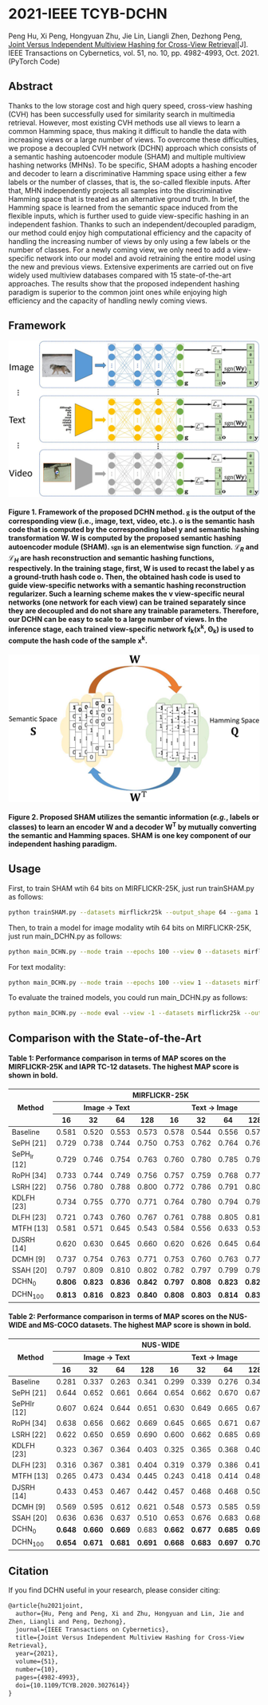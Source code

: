 # 2021-IEEE TCYB-DCHN
Peng Hu, Xi Peng, Hongyuan Zhu, Jie Lin, Liangli Zhen, Dezhong Peng, [Joint Versus Independent Multiview Hashing for Cross-View Retrieval](http://doi.org/10.1109/TCYB.2020.3027614)[J]. IEEE Transactions on Cybernetics, vol. 51, no. 10, pp. 4982-4993, Oct. 2021. (PyTorch Code)

## Abstract
Thanks to the low storage cost and high query speed, cross-view hashing (CVH) has been successfully used for similarity search in multimedia retrieval. However, most existing CVH methods use all views to learn a common Hamming space, thus making it difficult to handle the data with increasing views or a large number of views. To overcome these difficulties, we propose a decoupled CVH network (DCHN) approach which consists of a semantic hashing autoencoder module (SHAM) and multiple multiview hashing networks (MHNs). To be specific, SHAM adopts a hashing encoder and decoder to learn a discriminative Hamming space using either a few labels or the number of classes, that is, the so-called flexible inputs. After that, MHN independently projects all samples into the discriminative Hamming space that is treated as an alternative ground truth. In brief, the Hamming space is learned from the semantic space induced from the flexible inputs, which is further used to guide view-specific hashing in an independent fashion. Thanks to such an independent/decoupled paradigm, our method could enjoy high computational efficiency and the capacity of handling the increasing number of views by only using a few labels or the number of classes. For a newly coming view, we only need to add a view-specific network into our model and avoid retraining the entire model using the new and previous views. Extensive experiments are carried out on five widely used multiview databases compared with 15 state-of-the-art approaches. The results show that the proposed independent hashing paradigm is superior to the common joint ones while enjoying high efficiency and the capacity of handling newly coming views.

## Framework
![DCHN](paper/DCHN.jpg)
<h4>Figure 1. Framework of the proposed DCHN method. <font face="times" style="font-weight: bold;">g</font> is the output of the corresponding view (i.e., image, text, video, etc.). <b>o</b> is the semantic hash code that is computed by the corresponding label <b>y</b> and semantic hashing transformation <b>W</b>. <b>W</b> is computed by the proposed semantic hashing autoencoder module (SHAM). <font face="times" style="font-weight: bold;">sgn</font> is an elementwise sign function. &Lscr;<sub><i>R</i></sub> and &Lscr;<sub><i>H</i></sub> are hash reconstruction and semantic hashing functions, respectively. In the training stage, first, <b>W</b> is used to recast the label <b>y</b> as a ground-truth hash code <b>o</b>. Then, the obtained hash code is used to guide view-specific networks with a semantic hashing reconstruction regularizer. Such a learning scheme makes the v view-specific neural networks (one network for each view) can be trained separately since they are decoupled and do not share any trainable parameters. Therefore, our DCHN can be easy to scale to a large number of views. In the inference stage, each trained view-specific network f<sub>k</sub>(<b>x</b><sup>k</sup>, &Theta;<sub>k</sub>) is used to compute the hash code of the sample <b>x</b><sup>k</sup>.</h4>

![SHAM](paper/SHAM.jpg)
<h4>Figure 2. Proposed SHAM utilizes the semantic information (<i>e.g.</i>, labels or classes) to learn an encoder <b>W</b> and a decoder <b>W</b><sup>T</sup> by mutually converting the semantic and Hamming spaces. SHAM is one key component of our independent hashing paradigm.</h4>


## Usage
First, to train SHAM wtih 64 bits on MIRFLICKR-25K, just run trainSHAM.py as follows:
```bash
python trainSHAM.py --datasets mirflickr25k --output_shape 64 --gama 1 --available_num 100
```

Then, to train a model for image modality wtih 64 bits on MIRFLICKR-25K, just run main_DCHN.py as follows:
```bash
python main_DCHN.py --mode train --epochs 100 --view 0 --datasets mirflickr25k --output_shape 64 --alpha 0.02 --gama 1 --available_num 100 --gpu_id 0
```
For text modality:
```bash
python main_DCHN.py --mode train --epochs 100 --view 1 --datasets mirflickr25k --output_shape 64 --alpha 0.02 --gama 1 --available_num 100 --gpu_id 1
```

To evaluate the trained models, you could run main_DCHN.py as follows:
```bash
python main_DCHN.py --mode eval --view -1 --datasets mirflickr25k --output_shape 64 --alpha 0.02 --gama 1 --available_num 100 --num_workers 0
```

## Comparison with the State-of-the-Art
<table>
<thead>
  <h4>Table 1: Performance comparison in terms of MAP scores on the MIRFLICKR-25K and IAPR TC-12 datasets. The highest MAP score is shown in <b>bold</b>.</h4>
  <tr>
    <th class="tg-0lax" rowspan="3">&nbsp;&nbsp;&nbsp;Method&nbsp;&nbsp;&nbsp;</th>
    <th class="tg-baqh" colspan="8">MIRFLICKR-25K</th>
    <th class="tg-baqh" colspan="8">IAPR TC-12</th>
  </tr>
  <tr>
    <th class="tg-baqh" colspan="4">Image → Text</th>
    <th class="tg-baqh" colspan="4">Text → Image</th>
    <th class="tg-baqh" colspan="4">Image → Text</th>
    <th class="tg-baqh" colspan="4">Text → Image</th>
  </tr>
  <tr>
    <th class="tg-0lax">16</th>
    <th class="tg-0lax">32</th>
    <th class="tg-0lax">64</th>
    <th class="tg-0lax">128</th>
    <th class="tg-0lax">16</th>
    <th class="tg-0lax">32</th>
    <th class="tg-0lax">64</th>
    <th class="tg-0lax">128</th>
    <th class="tg-0lax">16</th>
    <th class="tg-0lax">32</th>
    <th class="tg-0lax">64</th>
    <th class="tg-0lax">128</th>
    <th class="tg-0lax">16</th>
    <th class="tg-0lax">32</th>
    <th class="tg-0lax">64</th>
    <th class="tg-0lax">128</th>
  </tr>
</thead>
<tbody>
  <tr>
    <td class="tg-0lax">Baseline</td>
    <td class="tg-0lax">0.581</td>
    <td class="tg-0lax">0.520</td>
    <td class="tg-0lax">0.553</td>
    <td class="tg-0lax">0.573</td>
    <td class="tg-0lax">0.578</td>
    <td class="tg-0lax">0.544</td>
    <td class="tg-0lax">0.556</td>
    <td class="tg-0lax">0.579</td>
    <td class="tg-0lax">0.329</td>
    <td class="tg-0lax">0.292</td>
    <td class="tg-0lax">0.309</td>
    <td class="tg-0lax">0.298</td>
    <td class="tg-0lax">0.332</td>
    <td class="tg-0lax">0.295</td>
    <td class="tg-0lax">0.311</td>
    <td class="tg-0lax">0.304</td>
  </tr>
  <tr>
    <td class="tg-0lax">SePH [21]</td>
    <td class="tg-0lax">0.729</td>
    <td class="tg-0lax">0.738</td>
    <td class="tg-0lax">0.744</td>
    <td class="tg-0lax">0.750</td>
    <td class="tg-0lax">0.753</td>
    <td class="tg-0lax">0.762</td>
    <td class="tg-0lax">0.764</td>
    <td class="tg-0lax">0.769</td>
    <td class="tg-0lax">0.467</td>
    <td class="tg-0lax">0.476</td>
    <td class="tg-0lax">0.486</td>
    <td class="tg-0lax">0.493</td>
    <td class="tg-0lax">0.463</td>
    <td class="tg-0lax">0.475</td>
    <td class="tg-0lax">0.485</td>
    <td class="tg-0lax">0.492</td>
  </tr>
  <tr>
    <td class="tg-0lax">SePH<sub>lr</sub> [12]</td>
    <td class="tg-0lax">0.729</td>
    <td class="tg-0lax">0.746</td>
    <td class="tg-0lax">0.754</td>
    <td class="tg-0lax">0.763</td>
    <td class="tg-0lax">0.760</td>
    <td class="tg-0lax">0.780</td>
    <td class="tg-0lax">0.785</td>
    <td class="tg-0lax">0.793</td>
    <td class="tg-0lax">0.410</td>
    <td class="tg-0lax">0.434</td>
    <td class="tg-0lax">0.448</td>
    <td class="tg-0lax">0.463</td>
    <td class="tg-0lax">0.461</td>
    <td class="tg-0lax">0.495</td>
    <td class="tg-0lax">0.515</td>
    <td class="tg-0lax">0.525</td>
  </tr>
  <tr>
    <td class="tg-0lax">RoPH [34]</td>
    <td class="tg-0lax">0.733</td>
    <td class="tg-0lax">0.744</td>
    <td class="tg-0lax">0.749</td>
    <td class="tg-0lax">0.756</td>
    <td class="tg-0lax">0.757</td>
    <td class="tg-0lax">0.759</td>
    <td class="tg-0lax">0.768</td>
    <td class="tg-0lax">0.771</td>
    <td class="tg-0lax">0.457</td>
    <td class="tg-0lax">0.481</td>
    <td class="tg-0lax">0.493</td>
    <td class="tg-0lax">0.500</td>
    <td class="tg-0lax">0.451</td>
    <td class="tg-0lax">0.478</td>
    <td class="tg-0lax">0.488</td>
    <td class="tg-0lax">0.495</td>
  </tr>
  <tr>
    <td class="tg-0lax">LSRH [22]</td>
    <td class="tg-0lax">0.756</td>
    <td class="tg-0lax">0.780</td>
    <td class="tg-0lax">0.788</td>
    <td class="tg-0lax">0.800</td>
    <td class="tg-0lax">0.772</td>
    <td class="tg-0lax">0.786</td>
    <td class="tg-0lax">0.791</td>
    <td class="tg-0lax">0.802</td>
    <td class="tg-0lax">0.474</td>
    <td class="tg-0lax">0.490</td>
    <td class="tg-0lax">0.512</td>
    <td class="tg-0lax">0.522</td>
    <td class="tg-0lax">0.474</td>
    <td class="tg-0lax">0.492</td>
    <td class="tg-0lax">0.511</td>
    <td class="tg-0lax">0.526</td>
  </tr>
  <tr>
    <td class="tg-0lax">KDLFH [23]</td>
    <td class="tg-0lax">0.734</td>
    <td class="tg-0lax">0.755</td>
    <td class="tg-0lax">0.770</td>
    <td class="tg-0lax">0.771</td>
    <td class="tg-0lax">0.764</td>
    <td class="tg-0lax">0.780</td>
    <td class="tg-0lax">0.794</td>
    <td class="tg-0lax">0.797</td>
    <td class="tg-0lax">0.306</td>
    <td class="tg-0lax">0.314</td>
    <td class="tg-0lax">0.351</td>
    <td class="tg-0lax">0.357</td>
    <td class="tg-0lax">0.307</td>
    <td class="tg-0lax">0.315</td>
    <td class="tg-0lax">0.350</td>
    <td class="tg-0lax">0.356</td>
  </tr>
  <tr>
    <td class="tg-0lax">DLFH [23]</td>
    <td class="tg-0lax">0.721</td>
    <td class="tg-0lax">0.743</td>
    <td class="tg-0lax">0.760</td>
    <td class="tg-0lax">0.767</td>
    <td class="tg-0lax">0.761</td>
    <td class="tg-0lax">0.788</td>
    <td class="tg-0lax">0.805</td>
    <td class="tg-0lax">0.810</td>
    <td class="tg-0lax">0.306</td>
    <td class="tg-0lax">0.314</td>
    <td class="tg-0lax">0.326</td>
    <td class="tg-0lax">0.340</td>
    <td class="tg-0lax">0.305</td>
    <td class="tg-0lax">0.315</td>
    <td class="tg-0lax">0.333</td>
    <td class="tg-0lax">0.353</td>
  </tr>
  <tr>
    <td class="tg-0lax">MTFH [13]</td>
    <td class="tg-0lax">0.581</td>
    <td class="tg-0lax">0.571</td>
    <td class="tg-0lax">0.645</td>
    <td class="tg-0lax">0.543</td>
    <td class="tg-0lax">0.584</td>
    <td class="tg-0lax">0.556</td>
    <td class="tg-0lax">0.633</td>
    <td class="tg-0lax">0.531</td>
    <td class="tg-0lax">0.303</td>
    <td class="tg-0lax">0.303</td>
    <td class="tg-0lax">0.307</td>
    <td class="tg-0lax">0.300</td>
    <td class="tg-0lax">0.303</td>
    <td class="tg-0lax">0.303</td>
    <td class="tg-0lax">0.308</td>
    <td class="tg-0lax">0.302</td>
  </tr>
  <tr>
    <td class="tg-0lax">DJSRH [14]</td>
    <td class="tg-0lax">0.620</td>
    <td class="tg-0lax">0.630</td>
    <td class="tg-0lax">0.645</td>
    <td class="tg-0lax">0.660</td>
    <td class="tg-0lax">0.620</td>
    <td class="tg-0lax">0.626</td>
    <td class="tg-0lax">0.645</td>
    <td class="tg-0lax">0.649</td>
    <td class="tg-0lax">0.368</td>
    <td class="tg-0lax">0.396</td>
    <td class="tg-0lax">0.419</td>
    <td class="tg-0lax">0.439</td>
    <td class="tg-0lax">0.370</td>
    <td class="tg-0lax">0.400</td>
    <td class="tg-0lax">0.423</td>
    <td class="tg-0lax">0.437</td>
  </tr>
  <tr>
    <td class="tg-0lax">DCMH [9]</td>
    <td class="tg-0lax">0.737</td>
    <td class="tg-0lax">0.754</td>
    <td class="tg-0lax">0.763</td>
    <td class="tg-0lax">0.771</td>
    <td class="tg-0lax">0.753</td>
    <td class="tg-0lax">0.760</td>
    <td class="tg-0lax">0.763</td>
    <td class="tg-0lax">0.770</td>
    <td class="tg-0lax">0.423</td>
    <td class="tg-0lax">0.439</td>
    <td class="tg-0lax">0.456</td>
    <td class="tg-0lax">0.463</td>
    <td class="tg-0lax">0.449</td>
    <td class="tg-0lax">0.464</td>
    <td class="tg-0lax">0.476</td>
    <td class="tg-0lax">0.481</td>
  </tr>
  <tr>
    <td class="tg-0lax">SSAH [20]</td>
    <td class="tg-0lax">0.797</td>
    <td class="tg-0lax">0.809</td>
    <td class="tg-0lax">0.810</td>
    <td class="tg-0lax">0.802</td>
    <td class="tg-0lax">0.782</td>
    <td class="tg-0lax">0.797</td>
    <td class="tg-0lax">0.799</td>
    <td class="tg-0lax">0.790</td>
    <td class="tg-0lax">0.501</td>
    <td class="tg-0lax">0.503</td>
    <td class="tg-0lax">0.496</td>
    <td class="tg-0lax">0.479</td>
    <td class="tg-0lax">0.504</td>
    <td class="tg-0lax">0.530</td>
    <td class="tg-0lax">0.554</td>
    <td class="tg-0lax">0.565</td>
  </tr>
  <tr>
    <td class="tg-0lax">DCHN<sub>0</sub></td>
    <td class="tg-1wig"><b>0.806</b></td>
    <td class="tg-1wig"><b>0.823</td>
    <td class="tg-1wig"><b>0.836</td>
    <td class="tg-1wig"><b>0.842</td>
    <td class="tg-1wig"><b>0.797</td>
    <td class="tg-1wig"><b>0.808</td>
    <td class="tg-1wig"><b>0.823</td>
    <td class="tg-1wig"><b>0.827</td>
    <td class="tg-0lax">0.487</td>
    <td class="tg-0lax">0.492</td>
    <td class="tg-0lax"><b>0.550</td>
    <td class="tg-1wig"><b>0.573</td>
    <td class="tg-1wig">0.481</td>
    <td class="tg-0lax">0.488</td>
    <td class="tg-0lax">0.543</td>
    <td class="tg-1wig"><b>0.567</td>
  </tr>
  <tr>
    <td class="tg-0lax">DCHN<sub>100</sub></td>
    <td class="tg-1wig"><b>0.813</td>
    <td class="tg-1wig"><b>0.816</td>
    <td class="tg-1wig"><b>0.823</td>
    <td class="tg-1wig"><b>0.840</td>
    <td class="tg-1wig"><b>0.808</td>
    <td class="tg-1wig"><b>0.803</td>
    <td class="tg-1wig"><b>0.814</td>
    <td class="tg-1wig"><b>0.830</td>
    <td class="tg-1wig"><b>0.533</td>
    <td class="tg-1wig"><b>0.558</td>
    <td class="tg-1wig"><b>0.582</td>
    <td class="tg-1wig"><b>0.596</td>
    <td class="tg-1wig"><b>0.527</td>
    <td class="tg-1wig"><b>0.557</td>
    <td class="tg-1wig"><b>0.582</td>
    <td class="tg-1wig"><b>0.595</td>
  </tr>
</tbody>
</table>


<table>
<thead>
  <h4>Table 2: Performance comparison in terms of MAP scores on the NUS-WIDE and MS-COCO datasets. The highest MAP score is shown in <b>bold</b>.</h4>
  <tr>
    <th class="tg-0pky" rowspan="3">&nbsp;&nbsp;&nbsp;Method&nbsp;&nbsp;&nbsp;</th>
    <th class="tg-c3ow" colspan="8">NUS-WIDE</th>
    <th class="tg-c3ow" colspan="8">MS-COCO</th>
  </tr>
  <tr>
    <th class="tg-c3ow" colspan="4">Image → Text</th>
    <th class="tg-c3ow" colspan="4">Text → Image</th>
    <th class="tg-c3ow" colspan="4">Image → Text</th>
    <th class="tg-c3ow" colspan="4">Text → Image</th>
  </tr>
  <tr>
    <th class="tg-0pky">16</th>
    <th class="tg-0pky">32</th>
    <th class="tg-0pky">64</th>
    <th class="tg-0pky">128</th>
    <th class="tg-0pky">16</th>
    <th class="tg-0pky">32</th>
    <th class="tg-0pky">64</th>
    <th class="tg-0pky">128</th>
    <th class="tg-0pky">16</th>
    <th class="tg-0pky">32</th>
    <th class="tg-0pky">64</th>
    <th class="tg-0pky">128</th>
    <th class="tg-0pky">16</th>
    <th class="tg-0pky">32</th>
    <th class="tg-0pky">64</th>
    <th class="tg-0pky">128</th>
  </tr>
</thead>
<tbody>
  <tr>
    <td class="tg-0pky">Baseline</td>
    <td class="tg-0pky">0.281</td>
    <td class="tg-0pky">0.337</td>
    <td class="tg-0pky">0.263</td>
    <td class="tg-0pky">0.341</td>
    <td class="tg-0pky">0.299</td>
    <td class="tg-0pky">0.339</td>
    <td class="tg-0pky">0.276</td>
    <td class="tg-0pky">0.346</td>
    <td class="tg-0pky">0.362</td>
    <td class="tg-0pky">0.336</td>
    <td class="tg-0pky">0.332</td>
    <td class="tg-0pky">0.373</td>
    <td class="tg-0pky">0.348</td>
    <td class="tg-0pky">0.341</td>
    <td class="tg-0pky">0.347</td>
    <td class="tg-0pky">0.359</td>
  </tr>
  <tr>
    <td class="tg-0pky">SePH [21]</td>
    <td class="tg-0pky">0.644</td>
    <td class="tg-0pky">0.652</td>
    <td class="tg-0pky">0.661</td>
    <td class="tg-0pky">0.664</td>
    <td class="tg-0pky">0.654</td>
    <td class="tg-0pky">0.662</td>
    <td class="tg-0pky">0.670</td>
    <td class="tg-0pky">0.673</td>
    <td class="tg-0pky">0.586</td>
    <td class="tg-0pky">0.598</td>
    <td class="tg-0pky">0.620</td>
    <td class="tg-0pky">0.628</td>
    <td class="tg-0pky">0.587</td>
    <td class="tg-0pky">0.594</td>
    <td class="tg-0pky">0.618</td>
    <td class="tg-0pky">0.625</td>
  </tr>
  <tr>
    <td class="tg-0pky">SePHlr [12]</td>
    <td class="tg-0pky">0.607</td>
    <td class="tg-0pky">0.624</td>
    <td class="tg-0pky">0.644</td>
    <td class="tg-0pky">0.651</td>
    <td class="tg-0pky">0.630</td>
    <td class="tg-0pky">0.649</td>
    <td class="tg-0pky">0.665</td>
    <td class="tg-0pky">0.672</td>
    <td class="tg-0pky">0.527</td>
    <td class="tg-0pky">0.571</td>
    <td class="tg-0pky">0.592</td>
    <td class="tg-0pky">0.600</td>
    <td class="tg-0pky">0.555</td>
    <td class="tg-0pky">0.596</td>
    <td class="tg-0pky">0.618</td>
    <td class="tg-0pky">0.621</td>
  </tr>
  <tr>
    <td class="tg-0pky">RoPH [34]</td>
    <td class="tg-0pky">0.638</td>
    <td class="tg-0pky">0.656</td>
    <td class="tg-0pky">0.662</td>
    <td class="tg-0pky">0.669</td>
    <td class="tg-0pky">0.645</td>
    <td class="tg-0pky">0.665</td>
    <td class="tg-0pky">0.671</td>
    <td class="tg-0pky">0.677</td>
    <td class="tg-0pky">0.592</td>
    <td class="tg-0pky">0.634</td>
    <td class="tg-0pky">0.649</td>
    <td class="tg-0pky">0.657</td>
    <td class="tg-0pky">0.587</td>
    <td class="tg-0pky">0.628</td>
    <td class="tg-0pky">0.643</td>
    <td class="tg-0pky">0.652</td>
  </tr>
  <tr>
    <td class="tg-0pky">LSRH [22]</td>
    <td class="tg-0pky">0.622</td>
    <td class="tg-0pky">0.650</td>
    <td class="tg-0pky">0.659</td>
    <td class="tg-0pky">0.690</td>
    <td class="tg-0pky">0.600</td>
    <td class="tg-0pky">0.662</td>
    <td class="tg-0pky">0.685</td>
    <td class="tg-0pky">0.692</td>
    <td class="tg-0pky">0.580</td>
    <td class="tg-0pky">0.563</td>
    <td class="tg-0pky">0.561</td>
    <td class="tg-0pky">0.567</td>
    <td class="tg-0pky">0.580</td>
    <td class="tg-0pky">0.611</td>
    <td class="tg-0pky">0.615</td>
    <td class="tg-0pky">0.632</td>
  </tr>
  <tr>
    <td class="tg-0pky">KDLFH [23]</td>
    <td class="tg-0pky">0.323</td>
    <td class="tg-0pky">0.367</td>
    <td class="tg-0pky">0.364</td>
    <td class="tg-0pky">0.403</td>
    <td class="tg-0pky">0.325</td>
    <td class="tg-0pky">0.365</td>
    <td class="tg-0pky">0.368</td>
    <td class="tg-0pky">0.408</td>
    <td class="tg-0pky">0.373</td>
    <td class="tg-0pky">0.403</td>
    <td class="tg-0pky">0.451</td>
    <td class="tg-0pky">0.542</td>
    <td class="tg-0pky">0.370</td>
    <td class="tg-0pky">0.400</td>
    <td class="tg-0pky">0.449</td>
    <td class="tg-0pky">0.542</td>
  </tr>
  <tr>
    <td class="tg-0pky">DLFH [23]</td>
    <td class="tg-0pky">0.316</td>
    <td class="tg-0pky">0.367</td>
    <td class="tg-0pky">0.381</td>
    <td class="tg-0pky">0.404</td>
    <td class="tg-0pky">0.319</td>
    <td class="tg-0pky">0.379</td>
    <td class="tg-0pky">0.386</td>
    <td class="tg-0pky">0.415</td>
    <td class="tg-0pky">0.352</td>
    <td class="tg-0pky">0.398</td>
    <td class="tg-0pky">0.455</td>
    <td class="tg-0pky">0.443</td>
    <td class="tg-0pky">0.359</td>
    <td class="tg-0pky">0.393</td>
    <td class="tg-0pky">0.456</td>
    <td class="tg-0pky">0.442</td>
  </tr>
  <tr>
    <td class="tg-0pky">MTFH [13]</td>
    <td class="tg-0pky">0.265</td>
    <td class="tg-0pky">0.473</td>
    <td class="tg-0pky">0.434</td>
    <td class="tg-0pky">0.445</td>
    <td class="tg-0pky">0.243</td>
    <td class="tg-0pky">0.418</td>
    <td class="tg-0pky">0.414</td>
    <td class="tg-0pky">0.485</td>
    <td class="tg-0pky">0.288</td>
    <td class="tg-0pky">0.264</td>
    <td class="tg-0pky">0.311</td>
    <td class="tg-0pky">0.413</td>
    <td class="tg-0pky">0.301</td>
    <td class="tg-0pky">0.284</td>
    <td class="tg-0pky">0.310</td>
    <td class="tg-0pky">0.406</td>
  </tr>
  <tr>
    <td class="tg-0pky">DJSRH [14]</td>
    <td class="tg-0pky">0.433</td>
    <td class="tg-0pky">0.453</td>
    <td class="tg-0pky">0.467</td>
    <td class="tg-0pky">0.442</td>
    <td class="tg-0pky">0.457</td>
    <td class="tg-0pky">0.468</td>
    <td class="tg-0pky">0.468</td>
    <td class="tg-0pky">0.501</td>
    <td class="tg-0pky">0.478</td>
    <td class="tg-0pky">0.520</td>
    <td class="tg-0pky">0.544</td>
    <td class="tg-0pky">0.566</td>
    <td class="tg-0pky">0.462</td>
    <td class="tg-0pky">0.525</td>
    <td class="tg-0pky">0.550</td>
    <td class="tg-0pky">0.567</td>
  </tr>
  <tr>
    <td class="tg-0pky">DCMH [9]</td>
    <td class="tg-0pky">0.569</td>
    <td class="tg-0pky">0.595</td>
    <td class="tg-0pky">0.612</td>
    <td class="tg-0pky">0.621</td>
    <td class="tg-0pky">0.548</td>
    <td class="tg-0pky">0.573</td>
    <td class="tg-0pky">0.585</td>
    <td class="tg-0pky">0.592</td>
    <td class="tg-0pky">0.548</td>
    <td class="tg-0pky">0.575</td>
    <td class="tg-0pky">0.607</td>
    <td class="tg-0pky">0.625</td>
    <td class="tg-0pky">0.568</td>
    <td class="tg-0pky">0.595</td>
    <td class="tg-0pky">0.643</td>
    <td class="tg-0pky">0.664</td>
  </tr>
  <tr>
    <td class="tg-0pky">SSAH [20]</td>
    <td class="tg-0pky">0.636</td>
    <td class="tg-0pky">0.636</td>
    <td class="tg-0pky">0.637</td>
    <td class="tg-0pky">0.510</td>
    <td class="tg-0pky">0.653</td>
    <td class="tg-0pky">0.676</td>
    <td class="tg-0pky">0.683</td>
    <td class="tg-0pky">0.682</td>
    <td class="tg-0pky">0.550</td>
    <td class="tg-0pky">0.577</td>
    <td class="tg-0pky">0.576</td>
    <td class="tg-0pky">0.581</td>
    <td class="tg-0pky">0.552</td>
    <td class="tg-0pky">0.578</td>
    <td class="tg-0pky">0.578</td>
    <td class="tg-0pky">0.669</td>
  </tr>
  <tr>
    <td class="tg-0pky">DCHN<sub>0</sub></td>
    <td class="tg-fymr"><b>0.648</b></td>
    <td class="tg-fymr"><b>0.660</b></td>
    <td class="tg-fymr"><b>0.669</b></td>
    <td class="tg-fymr">0.683</td>
    <td class="tg-fymr"><b>0.662</b></td>
    <td class="tg-fymr"><b>0.677</b></td>
    <td class="tg-fymr"><b>0.685</b></td>
    <td class="tg-fymr"><b>0.697</b></td>
    <td class="tg-fymr"><b>0.602</b></td>
    <td class="tg-fymr"><b>0.658</b></td>
    <td class="tg-fymr"><b>0.682</b></td>
    <td class="tg-fymr"><b>0.706</b></td>
    <td class="tg-fymr"><b>0.591</b></td>
    <td class="tg-fymr"><b>0.652</b></td>
    <td class="tg-fymr"><b>0.669</b></td>
    <td class="tg-fymr"><b>0.696</b></td>
  </tr>
  <tr>
    <td class="tg-0pky">DCHN<sub>100</sub></td>
    <td class="tg-fymr"><b>0.654</b></td>
    <td class="tg-fymr"><b>0.671</b></td>
    <td class="tg-fymr"><b>0.681</b></td>
    <td class="tg-fymr"><b>0.691</b></td>
    <td class="tg-fymr"><b>0.668</b></td>
    <td class="tg-fymr"><b>0.683</b></td>
    <td class="tg-fymr"><b>0.697</b></td>
    <td class="tg-fymr"><b>0.707</b></td>
    <td class="tg-fymr"><b>0.662</b></b></td>
    <td class="tg-fymr"><b>0.701</b></td>
    <td class="tg-fymr"><b>0.703</b></td>
    <td class="tg-fymr"><b>0.720</b></td>
    <td class="tg-fymr"><b>0.650</b></td>
    <td class="tg-fymr"><b>0.689</b></td>
    <td class="tg-fymr"><b>0.693</b></td>
    <td class="tg-fymr"><b>0.714</b></td>
  </tr>
</tbody>
</table>

## Citation
If you find DCHN useful in your research, please consider citing:
```
@article{hu2021joint,
  author={Hu, Peng and Peng, Xi and Zhu, Hongyuan and Lin, Jie and Zhen, Liangli and Peng, Dezhong},
  journal={IEEE Transactions on Cybernetics}, 
  title={Joint Versus Independent Multiview Hashing for Cross-View Retrieval}, 
  year={2021},
  volume={51},
  number={10},
  pages={4982-4993},
  doi={10.1109/TCYB.2020.3027614}}
}
```
